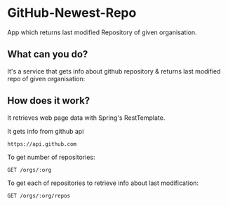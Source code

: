 # GitHub-Newest-Repo
App which returns last modified Repository of given organisation.

## What can you do?

It's a service that gets info about github repository & returns last modified repo of given organisation:

## How does it work?

It retrieves web page data with Spring's RestTemplate.

It gets info from github api

```
https://api.github.com
```
To get number of repositories:
```
GET /orgs/:org
```
To get each of repositories to retrieve info about last modification:
```
GET /orgs/:org/repos
```
